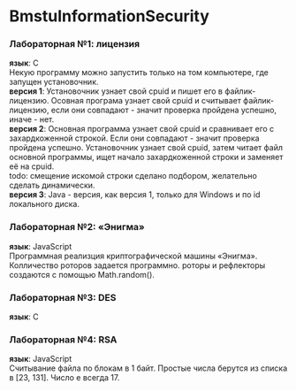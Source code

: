 # BmstuInformationSecurity
<h3>Лабораторная №1: лицензия</h3>
<b>язык</b>: С
<br>
Некую программу можно запустить только на том компьютере, где запущен установочник.
<br>
<b>версия 1</b>: Установочник узнает свой cpuid  и пишет его в файлик-лицензию. Осовная програма узнает свой cpuid и считывает файлик-лицензию, если они совпадают - значит проверка пройдена успешно, иначе - нет.
<br>
<b>версия 2</b>: Основная программа узнает свой cpuid и сравнивает его с захардкоженной строкой. Если они совпадают - значит проверка пройдена успешно. Установочник узнает свой cpuid, затем читает файл основной программы, ищет начало захардкоженной строки и заменяет её на cpuid.
<br>
todo: смещение искомой строки сделано подбором, желательно сделать динамически.
<br>
<b>версия 3</b>: Java - версия, как версия 1, только для Windows и по id локального диска.

<h3>Лабораторная №2: «Энигма»</h3>
<b>язык</b>: JavaScript
<br>
Программная реализция криптографической машины «Энигма». Колличество роторов задается программно. роторы и рефлекторы создаются с помощью Math.random().

<h3>Лабораторная №3: DES</h3>
<b>язык</b>: С
<br>

<h3>Лабораторная №4: RSA</h3>
<b>язык</b>: JavaScript
<br>
Считывание файла по блокам в 1 байт. Простые числа берутся из списка в [23, 131]. Число e всегда 17.
